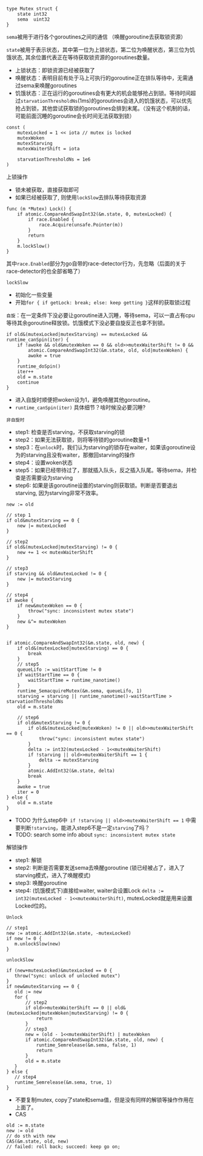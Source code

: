 ```
type Mutex struct {
    state int32
    sema  uint32
}
```

`sema`被用于进行各个goroutines之间的通信 （唤醒goroutine去获取锁资源）

`state`被用于表示状态，其中第一位为上锁状态，第二位为唤醒状态，第三位为饥饿状态, 其余位置代表正在等待获取锁资源的goroutines数量。  
* 上锁状态：即锁资源已经被获取了
* 唤醒状态：表明目前有处于马上可执行的goroutine正在排队等待中，无需通过sema来唤醒goroutines
* 饥饿状态：正在运行的goroutines会有更大的机会能够抢占到锁。等待时间超过`starvationThresholdNs`(1ms)的goroutines会进入的饥饿状态，可以优先抢占到锁，其他尝试获取锁的goroutines会排到末尾。（没有这个机制的话，可能前面沉睡的goroutine会长时间无法获取到锁）

```
const (
    mutexLocked = 1 << iota // mutex is locked
    mutexWoken
    mutexStarving
    mutexWaiterShift = iota

    starvationThresholdNs = 1e6
)
```

上锁操作
* 锁未被获取，直接获取即可
* 如果已经被获取了, 则使用`lockSlow`去排队等待获取资源
```
func (m *Mutex) Lock() {
    if atomic.CompareAndSwapInt32(&m.state, 0, mutexLocked) {
        if race.Enabled {
            race.Acquire(unsafe.Pointer(m))
        }
        return
    }
    m.lockSlow()
}
```

其中`race.Enabled`部分为go自带的race-detector行为，先忽略（后面的关于race-detector的也全部省略了）

`lockSlow`
* 初始化一些变量
* 开始`for { if getLock: break; else: keep getting }`这样的获取锁过程

`自旋`：在一定条件下没必要让goroutine进入沉睡，等待sema，可以一直占有cpu等待其余goroutine释放锁。饥饿模式下没必要自旋反正也拿不到锁。
```
if old&(mutexLocked|mutexStarving) == mutexLocked && runtime_canSpin(iter) {
    if !awoke && old&mutexWoken == 0 && old>>mutexWaiterShift != 0 &&
        atomic.CompareAndSwapInt32(&m.state, old, old|mutexWoken) {
        awoke = true
    }
    runtime_doSpin()
    iter++
    old = m.state
    continue
}
```
* 进入自旋时顺便把woken设为1，避免唤醒其他goroutine。
* `runtime_canSpin(iter)` 具体细节？啥时候没必要沉睡?

`非自旋时`
* step1: 检查是否starving，不获取starving的锁
* step2：如果无法获取锁，则将等待锁的goroutine数量+1
* step3：在`unlock`时，我们认为starving的锁存在waiter，如果该goroutine设为的starving且没有waiter，那撤回starving的操作
* step4：设置woken状态
* step5：如果已经带待过了，那就插入队头，反之插入队尾。等待sema，并检查是否需要设为starving
* step6: 如果是该goroutine设置的starving则获取锁。判断是否要退出starving, 因为starving非常不效率。
```
new := old

// step 1
if old&mutexStarving == 0 {
    new |= mutexLocked
}

// step2
if old&(mutexLocked|mutexStarving) != 0 {
    new += 1 << mutexWaiterShift
}

// step3
if starving && old&mutexLocked != 0 {
    new |= mutexStarving
}

// step4 
if awoke {
    if new&mutexWoken == 0 {
        throw("sync: inconsistent mutex state")
    }
    new &^= mutexWoken
}


if atomic.CompareAndSwapInt32(&m.state, old, new) {
    if old&(mutexLocked|mutexStarving) == 0 {
        break
    }
    // step5
    queueLifo := waitStartTime != 0
    if waitStartTime == 0 {
        waitStartTime = runtime_nanotime()
    }
    runtime_SemacquireMutex(&m.sema, queueLifo, 1)
    starving = starving || runtime_nanotime()-waitStartTime > starvationThresholdNs
    old = m.state
    
    // step6
    if old&mutexStarving != 0 {
        if old&(mutexLocked|mutexWoken) != 0 || old>>mutexWaiterShift == 0 {
            throw("sync: inconsistent mutex state")
        }
        delta := int32(mutexLocked - 1<<mutexWaiterShift)
        if !starving || old>>mutexWaiterShift == 1 {
            delta -= mutexStarving
        }
        atomic.AddInt32(&m.state, delta)
        break
    }
    awoke = true
    iter = 0
} else {
    old = m.state
}
```
* TODO 为什么step6中` if !starving || old>>mutexWaiterShift == 1` 中需要判断`!starving`，能进入step6不是一定`starving`了吗？
* TODO: search some info about `sync: inconsistent mutex state`

 解锁操作
* step1: 解锁
* step2: 判断是否需要发送sema去唤醒goroutine (锁已经被占了，进入了starving模式，进入了唤醒模式)
* step3: 唤醒goroutine
* step4: (饥饿模式下)直接给waiter, waiter会设置Lock `delta := int32(mutexLocked - 1<<mutexWaiterShift)`, mutexLocked就是用来设置Locked位的。


 `Unlock`
 ```
// step1 
new := atomic.AddInt32(&m.state, -mutexLocked)
if new != 0 {
    m.unlockSlow(new)
}
 ```


 `unlockSlow`
 ```
if (new+mutexLocked)&mutexLocked == 0 {
    throw("sync: unlock of unlocked mutex")
}
if new&mutexStarving == 0 {
    old := new
    for {
        // step2
        if old>>mutexWaiterShift == 0 || old&(mutexLocked|mutexWoken|mutexStarving) != 0 {
            return
        }
        // step3
        new = (old - 1<<mutexWaiterShift) | mutexWoken
        if atomic.CompareAndSwapInt32(&m.state, old, new) {
            runtime_Semrelease(&m.sema, false, 1)
            return
        }
        old = m.state
    }
} else {
    // step4
    runtime_Semrelease(&m.sema, true, 1)
}
 ```

 * 不要复制mutex, copy了state和sema值，但是没有同样的解锁等操作作用在上面了。
 * CAS
```
old := m.state
new := old
// do sth with new
CAS(&m.state, old, new)
// failed: roll back; succeed: keep go on;
```